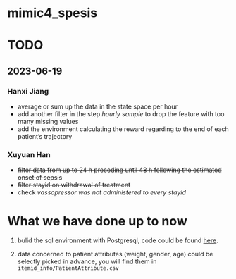 mimic4_spesis
===============

# TODO

## 2023-06-19

### Hanxi Jiang 

 - average or sum up the data in the state space per hour
 - add another filter in the step *hourly sample* to drop the feature with too many missing values
 - add the environment calculating the reward regarding to the end of each patient’s trajectory

### Xuyuan Han 

 - ~~filter data from up to 24 h preceding until 48 h following the estimated onset of sepsis~~
 - ~~filter stayid on withdrawal of treatment~~
 - check *vassopressor was not administered to every stayid*

# What we have done up to now

1. bulid the sql environment with Postgresql, code could be found [here](https://github.com/MIT-LCP/mimic-code/tree/main/mimic-iv/buildmimic/mysql).

2. data concerned to patient attributes (weight, gender, age) could be selectly picked in advance, you will find them in `itemid_info/PatientAttribute.csv`

